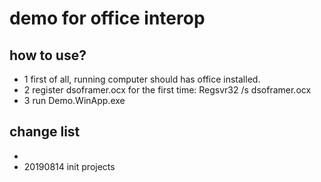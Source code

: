# demo for office interop

## how to use?

- 1 first of all, running computer should has office installed.
- 2 register dsoframer.ocx for the first time: Regsvr32 /s dsoframer.ocx	
- 3 run Demo.WinApp.exe

## change list

- 
- 20190814 init projects
